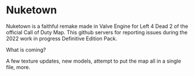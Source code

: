 # Nuketown
Nuketown is a faithful remake made in Valve Engine for Left 4 Dead 2 of the official Call of Duty Map.
This github servers for reporting issues during the 2022 work in progress Definitive Edition Pack.


What is coming?

A few texture updates, new models, attempt to put the map all in a single file, more.
